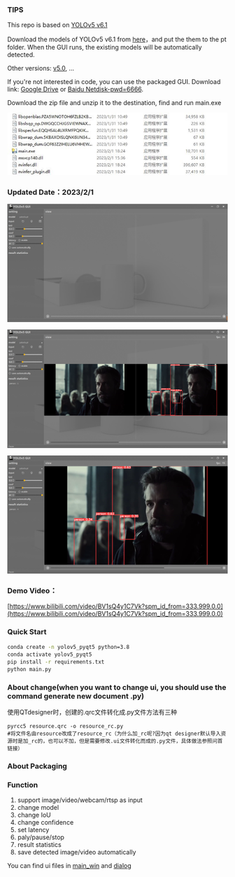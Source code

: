 ### TIPS

This repo is based on [YOLOv5 v6.1](https://github.com/ultralytics/yolov5/tree/v6.1)

Download the models of  YOLOv5 v6.1 from [here](https://github.com/ultralytics/yolov5/releases/tag/v6.1)，and put the them to the pt folder. When the GUI runs, the existing models will be automatically detected.

Other versions: [v5.0](https://github.com/Javacr/PyQt5-YOLOv5/tree/yolov5_v5.0), ...

If you're not interested in code, you can use the packaged GUI. Download link: [Google Drive](https://drive.google.com/file/d/1UpU0zqDsH_fgkiHw7wLakFMygULXM6qc/view?usp=sharing) or [Baidu Netdisk-pwd=6666](https://pan.baidu.com/s/105Hl2UqRSaDbh4hJQWQ8rg?pwd=6666 ).

Download the zip file and unzip it to the destination, find and run main.exe

![location](./imgs/exe_location.JPG)

### Updated Date：2023/2/1
![GUI](./imgs/GUI_new.png)

![RUNNING](./imgs/Running.png)

![singwin](./imgs/SingleWin.png)

### Demo Video：
[https://www.bilibili.com/video/BV1sQ4y1C7Vk?spm_id_from=333.999.0.0](https://www.bilibili.com/video/BV1sQ4y1C7Vk?spm_id_from=333.999.0.0)

### Quick Start

```bash
conda create -n yolov5_pyqt5 python=3.8
conda activate yolov5_pyqt5
pip install -r requirements.txt
python main.py
```


### About change(when you want to change ui, you should use the command generate new document .py)
使用QTdesigner时，创建的.qrc文件转化成.py文件方法有三种
```
pyrcc5 resource.qrc -o resource_rc.py
#将文件名由resource改成了resource_rc（为什么加_rc呢?因为qt designer默认导入资源时是加_rc的，也可以不加，但是需要修改.ui文件转化而成的.py文件，具体做法参照问首链接）
```

###

### About Packaging

<!-- - install pyinstaller

```
pip install pyinstaller==5.7.0
```

- package the GUI

```
pyinstaller -D -w --add-data="./utils/*;./utils" --add-data="./config/*;./config" --add-data="./icon/*;./icon" --add-data="./pt/*;./pt" --add-data="./imgs/*;./imgs" main.py
```

- if no errors occur, the packaged application is in dist/main -->

### Function

1. support image/video/webcam/rtsp as input
2. change model
3. change IoU
4. change confidence
5. set latency
6. paly/pause/stop
7. result statistics
8. save  detected image/video automatically

You can find ui files in [main_win](./main_win) and [dialog](dialog)


